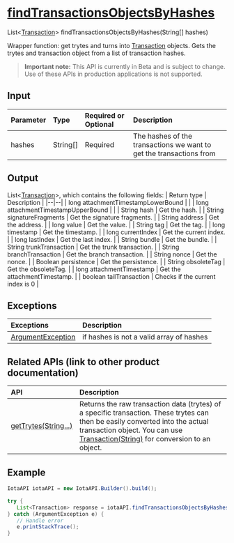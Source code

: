 
# [findTransactionsObjectsByHashes](https://github.com/iotaledger/iota-java/blob/master/jota/src/main/java/org/iota/jota/IotaAPI.java#L372)
 List<[Transaction](https://github.com/iotaledger/iota-java/blob/master/jota/src/main/java/org/iota/jota/model/Transaction.java)> findTransactionsObjectsByHashes(String[] hashes)

Wrapper function: get trytes and turns into [Transaction](https://github.com/iotaledger/iota-java/blob/master/jota/src/main/java/org/iota/jota/model/Transaction.java) objects. Gets the trytes and transaction object from a list of transaction hashes.
> **Important note:** This API is currently in Beta and is subject to change. Use of these APIs in production applications is not supported.

## Input
| Parameter       | Type | Required or Optional | Description |
|:---------------|:--------|:--------| :--------|
| hashes | String[] | Required | The hashes of the transactions we want to get the transactions from |
    
## Output
List<[Transaction](https://github.com/iotaledger/iota-java/blob/master/jota/src/main/java/org/iota/jota/model/Transaction.java)>, which contains the following fields:
| Return type | Description |
|--|--|
| long attachmentTimestampLowerBound |  |
| long attachmentTimestampUpperBound |  |
| String hash | Get the hash. |
| String signatureFragments | Get the signature fragments. |
| String address | Get the address. |
| long value | Get the value. |
| String tag | Get the tag. |
| long timestamp | Get the timestamp. |
| long currentIndex | Get the current index. |
| long lastIndex | Get the last index. |
| String bundle | Get the bundle. |
| String trunkTransaction | Get the trunk transaction. |
| String branchTransaction | Get the branch transaction. |
| String nonce | Get the nonce. |
| Boolean persistence | Get the persistence. |
| String obsoleteTag | Get the obsoleteTag. |
| long attachmentTimestamp | Get the attachmentTimestamp. |
| boolean tailTransaction | Checks if the current index is 0 |

## Exceptions
| Exceptions     | Description |
|:---------------|:--------|
| [ArgumentException](https://github.com/iotaledger/iota-java/blob/master/jota/src/main/java/org/iota/jota/error/ArgumentException.java) | if hashes is not a valid array of hashes |

## Related APIs (link to other product documentation)
| API     | Description |
|:---------------|:--------|
| [getTrytes(String...)](https://github.com/iotaledger/iota-java/blob/master/jota/src/main/java/org/iota/jota/IotaAPICore.java#L409) | Returns the raw transaction data (trytes) of a specific transaction. These trytes can then be easily converted into the actual transaction object. You can use [Transaction(String)](https://github.com/iotaledger/iota-java/blob/master/jota/src/main/java/org/iota/jota/model/Transaction.java#L145) for conversion to an object. |

 ## Example
 
 ```Java
 IotaAPI iotaAPI = new IotaAPI.Builder().build();

try { 
    List<Transaction> response = iotaAPI.findTransactionsObjectsByHashes(new String[]{"XQNBPQUNGNMRSPGVJWOXRZEFO9J9TQQNQGP9PGPAQZFLSPJFUUDOAVYKVGQFDEQQEMA9XMBVGMLGYOOKR", "TAPEIGTIARIX9MVXBEEKPNSWXROMANQXAKEMQNECSB9L9COEDLK9ESTFRHDWYQOZQTIMTLMJFCKCWZEPH"});
} catch (ArgumentException e) { 
    // Handle error
    e.printStackTrace(); 
}
 ```
